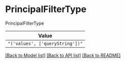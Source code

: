 # PrincipalFilterType

PrincipalFilterType

| **Value** |
| --------- |
| `"('values', ['queryString'])"` |


[[Back to Model list]](../../../README.md#models-v2-link) [[Back to API list]](../../../README.md#documentation-for-api-endpoints) [[Back to README]](../../../README.md)
